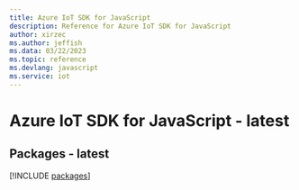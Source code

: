 ```yaml
---
title: Azure IoT SDK for JavaScript
description: Reference for Azure IoT SDK for JavaScript
author: xirzec
ms.author: jeffish
ms.data: 03/22/2023
ms.topic: reference
ms.devlang: javascript
ms.service: iot
---
```

# Azure IoT SDK for JavaScript - latest
## Packages - latest
[!INCLUDE [packages](iot-index.md)]